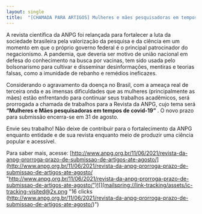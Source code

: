```yaml
---
layout: single
title:  "[CHAMADA PARA ARTIGOS] Mulheres e mães pesquisadoras em tempos de Covid-19"
---
```

A revista científica da ANPG foi relançada para fortalecer a luta da sociedade brasileira pela valorização da pesquisa e da ciência em um momento em que o próprio governo federal é o principal patrocinador do negacionismo. A pandemia, que deveria ser motivo de união nacional em defesa do conhecimento na busca por vacinas, tem sido usada pelo bolsonarismo para cultivar e disseminar desinformações, mentiras e teorias falsas, como a imunidade de rebanho e remédios ineficazes.

Considerando o agravamento da doença no Brasil, com a ameaça real de terceira onda e as imensas dificuldades que as mulheres (principalmente as mães) estão enfrentando para continuar seus trabalhos acadêmicos, será prorrogada a chamada de trabalhos para a Revista da ANPG, cujo tema será **“Mulheres e Mães pesquisadoras em tempos de covid-19”** . O novo prazo para submissão encerra-se em 31 de agosto.

Envie seu trabalho! Não deixe de contribuir para o fortalecimento da ANPG enquanto entidade e de sua revista enquanto meio de produzir uma ciência popular e acessível.

Para saber mais, acesse: [http://www.anpg.org.br/11/06/2021/revista-da-anpg-prorroga-prazo-de-submissao-de-artigos-ate-agosto/](http://www.anpg.org.br/11/06/2021/revista-da-anpg-prorroga-prazo-de-submissao-de-artigos-ate-agosto/ "http://www.anpg.org.br/11/06/2021/revista-da-anpg-prorroga-prazo-de-submissao-de-artigos-ate-agosto/")![](mailspring://link-tracking/assets/ic-tracking-visited@2x.png "16 clicks (http://www.anpg.org.br/11/06/2021/revista-da-anpg-prorroga-prazo-de-submissao-de-artigos-ate-agosto/)")
